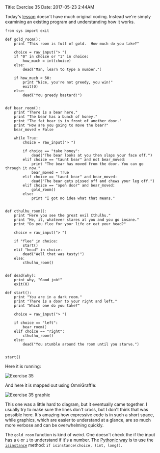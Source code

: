 Title: Exercise 35
Date: 2017-05-23 2:44AM

Today's [lesson](https://learnpythonthehardway.org/book/ex35.html) doesn't have much original coding. Instead we're simply examining an existing program and understanding how it works.

```
from sys import exit

def gold_room():
    print "This room is full of gold.  How much do you take?"

    choice = raw_input("> ")
    if "0" in choice or "1" in choice:
        how_much = int(choice)
    else:
        dead("Man, learn to type a number.")

    if how_much < 50:
        print "Nice, you're not greedy, you win!"
        exit(0)
    else:
        dead("You greedy bastard!")


def bear_room():
    print "There is a bear here."
    print "The bear has a bunch of honey."
    print "The fat bear is in front of another door."
    print "How are you going to move the bear?"
    bear_moved = False

    while True:
        choice = raw_input("> ")

        if choice == "take honey":
            dead("The bear looks at you then slaps your face off.")
        elif choice == "taunt bear" and not bear_moved:
            print "The bear has moved from the door. You can go through it now."
            bear_moved = True
        elif choice == "taunt bear" and bear_moved:
            dead("The bear gets pissed off and chews your leg off.")
        elif choice == "open door" and bear_moved:
            gold_room()
        else:
            print "I got no idea what that means."


def cthulhu_room():
    print "Here you see the great evil Cthulhu."
    print "He, it, whatever stares at you and you go insane."
    print "Do you flee for your life or eat your head?"

    choice = raw_input("> ")

    if "flee" in choice:
        start()
    elif "head" in choice:
        dead("Well that was tasty!")
    else:
        cthulhu_room()


def dead(why):
    print why, "Good job!"
    exit(0)

def start():
    print "You are in a dark room."
    print "There is a door to your right and left."
    print "Which one do you take?"

    choice = raw_input("> ")

    if choice == "left":
        bear_room()
    elif choice == "right":
        cthulhu_room()
    else:
        dead("You stumble around the room until you starve.")


start()
```

Here it is running:

![Exercise 35]({filename}/images/ex35.png "Exercise 35")

And here it is mapped out using OmniGraffle:

![Exercise 35 graphic]({filename}/images/ex35-graphic.png "Exercise 35 graphic")

This one was a little hard to diagram, but it eventually came together. I usually try to make sure the lines don't cross, but I don't think that was possible here. It's amazing how expressive code is in such a short space, while graphics, which are easier to understand at a glance, are so much more verbose and can be overwhelming quickly.

The `gold_room` function is kind of weird. One doesn't check the if the input has a `0` or `1` to understand if it's a number. The [Pythonic way](https://stackoverflow.com/questions/3501382/checking-whether-a-variable-is-an-integer-or-not) is to use the [`isinstance`](https://docs.python.org/2/library/functions.html#isinstance) method: `if isinstance(choice, (int, long))`.